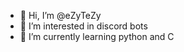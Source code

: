 - 👋 Hi, I’m @eZyTeZy
- 👀 I’m interested in discord bots
- 🌱 I’m currently learning python and C

<!---
eZyTeZy/eZyTeZy is a ✨ special ✨ repository because its `README.md` (this file) appears on your GitHub profile.
You can click the Preview link to take a look at your changes.
--->
